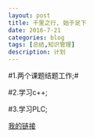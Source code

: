 ```yaml
---
layout: post
title: 千里之行, 始于足下
date: 2016-7-21
categories: blog
tags: [总结,知识管理]
description: 计划
---
```


#1.两个课题结题工作;#

#2.学习c++;

#3.学习PLC;

[我的链接](http://guadage.info)